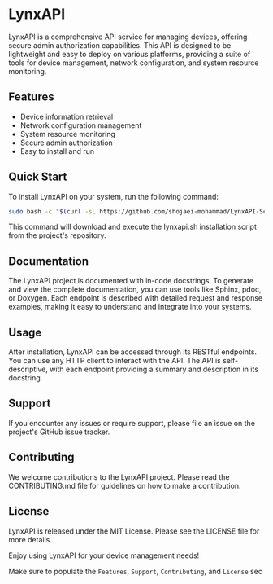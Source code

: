 # LynxAPI

LynxAPI is a comprehensive API service for managing devices, offering secure admin authorization capabilities. This API is designed to be lightweight and easy to deploy on various platforms, providing a suite of tools for device management, network configuration, and system resource monitoring.

## Features

- Device information retrieval
- Network configuration management
- System resource monitoring
- Secure admin authorization
- Easy to install and run

## Quick Start

To install LynxAPI on your system, run the following command:

```bash
sudo bash -c "$(curl -sL https://github.com/shojaei-mohammad/LynxAPI-Scripts/raw/main/lynxapi.sh)"
```

This command will download and execute the lynxapi.sh installation script from the project's repository.
## Documentation

The LynxAPI project is documented with in-code docstrings. To generate and view the complete documentation, you can use tools like Sphinx, pdoc, or Doxygen. Each endpoint is described with detailed request and response examples, making it easy to understand and integrate into your systems.
## Usage

After installation, LynxAPI can be accessed through its RESTful endpoints. You can use any HTTP client to interact with the API. The API is self-descriptive, with each endpoint providing a summary and description in its docstring.
## Support

If you encounter any issues or require support, please file an issue on the project's GitHub issue tracker.
## Contributing

We welcome contributions to the LynxAPI project. Please read the CONTRIBUTING.md file for guidelines on how to make a contribution.
## License

LynxAPI is released under the MIT License. Please see the LICENSE file for more details.

Enjoy using LynxAPI for your device management needs!


Make sure to populate the `Features`, `Support`, `Contributing`, and `License` sec